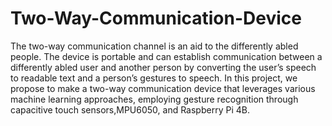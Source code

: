 # Two-Way-Communication-Device
The two-way communication channel is an aid to the differently abled people. The device is portable and can establish communication between a differently abled user and another person by converting the user’s speech to readable text and a person’s gestures to speech. In this project, we propose to make a two-way communication device that leverages various machine learning approaches, employing gesture recognition through capacitive touch sensors,MPU6050, and Raspberry Pi 4B.
